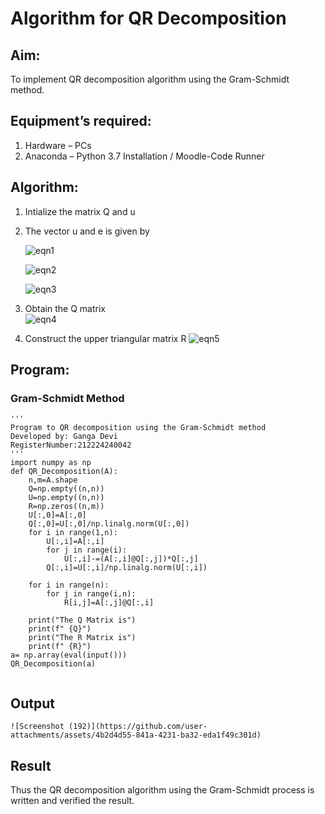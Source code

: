 # Algorithm for QR Decomposition
## Aim:
To implement QR decomposition algorithm using the Gram-Schmidt method.
## Equipment’s required:
1.	Hardware – PCs
2.	Anaconda – Python 3.7 Installation / Moodle-Code Runner
## Algorithm:
1.	Intialize the matrix Q and u
2.	The vector u and e is given by

    ![eqn1](./ex4.jpg)

    ![eqn2](./ex6.jpg)

    ![eqn3](./ex3.jpg)

3.	Obtain the Q matrix   
    ![eqn4](./ex1.jpg)
4.	Construct the upper triangular matrix R
    ![eqn5](./ex2.jpg)



## Program:
### Gram-Schmidt Method
```
'''
Program to QR decomposition using the Gram-Schmidt method
Developed by: Ganga Devi
RegisterNumber:212224240042 
'''
import numpy as np
def QR_Decomposition(A):
    n,m=A.shape
    Q=np.empty((n,n))
    U=np.empty((n,n))
    R=np.zeros((n,m))
    U[:,0]=A[:,0]
    Q[:,0]=U[:,0]/np.linalg.norm(U[:,0])
    for i in range(1,n):
        U[:,i]=A[:,i]
        for j in range(i):
            U[:,i]-=(A[:,i]@Q[:,j])*Q[:,j]
        Q[:,i]=U[:,i]/np.linalg.norm(U[:,i])
        
    for i in range(n):
        for j in range(i,n):
            R[i,j]=A[:,j]@Q[:,i]
            
    print("The Q Matrix is")
    print(f" {Q}")
    print("The R Matrix is")
    print(f" {R}")
a= np.array(eval(input()))
QR_Decomposition(a)
   
```

## Output
```
![Screenshot (192)](https://github.com/user-attachments/assets/4b2d4d55-841a-4231-ba32-eda1f49c301d)

```

## Result
Thus the QR decomposition algorithm using the Gram-Schmidt process is written and verified the result.
